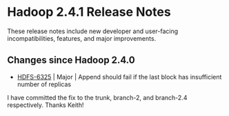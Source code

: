 # Hadoop  2.4.1 Release Notes

These release notes include new developer and user-facing incompatibilities, features, and major improvements.

## Changes since Hadoop 2.4.0

* [HDFS-6325](https://issues.apache.org/jira/browse/HDFS-6325) | Major | Append should fail if the last block has insufficient number of replicas

I have committed the fix to the trunk, branch-2, and branch-2.4 respectively. Thanks Keith!



